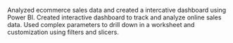 Analyzed ecommerce sales data and created a intercative dashboard using Power BI.
Created interactive dashboard to track and analyze online sales data.
Used complex parameters to drill down in a worksheet and customization using filters and slicers.
